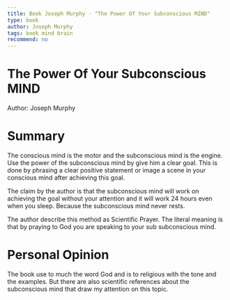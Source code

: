 ```yaml
---
title: Book Joseph Murphy - "The Power Of Your Subconscious MIND"
type: book
author: Joseph Murphy
tags: book mind brain
recommend: no
---
```


# The Power Of Your Subconscious MIND
Author: Joseph Murphy

# Summary

The conscious mind is the motor and the subconscious mind is the engine. Use the power of the subconscious mind by give him a clear goal. This 
is done by phrasing a clear positive statement or image a scene in your conscious mind after achieving this goal.

The claim by the author is that the subconscious mind will work on achieving the goal without your attention and it will work 24 hours even
when you sleep. Because the subconscious mind never rests.

The author describe this method as Scientific Prayer. The literal meaning is that by praying to God you are speaking to your sub subconscious 
mind.

# Personal Opinion

The book use to much the word God and is to religious with the tone and the examples. But there are also scientific references about the 
subconscious mind that draw my attention on this topic.
